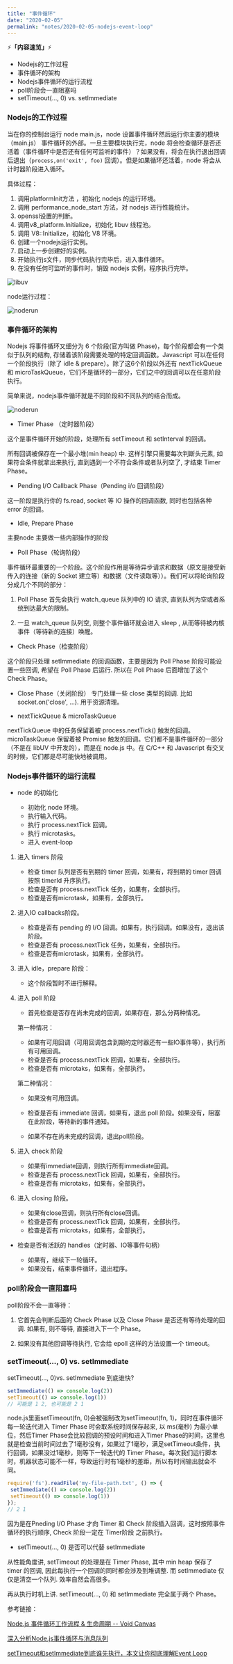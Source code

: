 ```yaml
---
title: "事件循环"
date: "2020-02-05"
permalink: "notes/2020-02-05-nodejs-event-loop"
---
```


⚡<strong>「内容速览」</strong>⚡

- Nodejs的工作过程
- 事件循环的架构
- Nodejs事件循环的运行流程
- poll阶段会一直阻塞吗
- setTimeout(…, 0) vs. setImmediate

### Nodejs的工作过程

当在你的控制台运行 node main.js，node 设置事件循环然后运行你主要的模块（main.js） 事件循环的外部。一旦主要模块执行完，node 将会检查循环是否还活着（事件循环中是否还有任何可监听的事件）？如果没有，将会在执行退出回调后退出（`process,on('exit', foo)` 回调）。但是如果循环还活着，node 将会从计时器阶段进入循环。

具体过程：
1. 调用platformInit方法 ，初始化 nodejs 的运行环境。
2. 调用 performance_node_start 方法，对 nodejs 进行性能统计。
3. openssl设置的判断。
4. 调用v8_platform.Initialize，初始化 libuv 线程池。
5. 调用 V8::Initialize，初始化 V8 环境。
6. 创建一个nodejs运行实例。
7. 启动上一步创建好的实例。
8. 开始执行js文件，同步代码执行完毕后，进入事件循环。
9. 在没有任何可监听的事件时，销毁 nodejs 实例，程序执行完毕。

![libuv](~@images/nodejs/libuv.png)

node运行过程：

![noderun](~@images/nodejs/noderun.png)


### 事件循环的架构
Nodejs 将事件循环又细分为 6 个阶段(官方叫做 Phase)，每个阶段都会有一个类似于队列的结构, 存储着该阶段需要处理的特定回调函数。Javascript 可以在任何一个阶段执行（除了 idle & prepare）。除了这6个阶段以外还有 nextTickQueue  和  microTaskQueue，它们不是循环的一部分，它们之中的回调可以在任意阶段执行。

简单来说，nodejs事件循环就是不同阶段和不同队列的结合而成。

![noderun](~@images/nodejs/event-loop.png)

- Timer Phase （定时器阶段）

这个是事件循环开始的阶段，处理所有 setTimeout 和 setInterval 的回调。

所有回调被保存在一个最小堆(min heap) 中. 这样引擎只需要每次判断头元素, 如果符合条件就拿出来执行, 直到遇到一个不符合条件或者队列空了, 才结束 Timer Phase。

- Pending I/O Callback Phase（Pending i/o 回调阶段）

这一阶段是执行你的 fs.read, socket 等 IO 操作的回调函数, 同时也包括各种 error 的回调。

- Idle, Prepare Phase

主要node 主要做一些内部操作的阶段

- Poll Phase（轮询阶段）

事件循环最重要的一个阶段。这个阶段作用是等待异步请求和数据（原文是接受新传入的连接（新的 Socket 建立等）和数据（文件读取等））。我们可以将轮询阶段分成几个不同的部分：

  1. Poll Phase 首先会执行 watch_queue 队列中的 IO 请求, 直到队列为空或者系统到达最大的限制。

  2. 一旦 watch_queue 队列空, 则整个事件循环就会进入 sleep , 从而等待被内核事件（等待新的连接）唤醒。

- Check Phase（检查阶段）

这个阶段只处理 setImmediate 的回调函数，主要是因为 Poll Phase 阶段可能设置一些回调, 希望在 Poll Phase 后运行. 所以在 Poll Phase 后面增加了这个 Check Phase。

- Close Phase（关闭阶段）
专门处理一些 close 类型的回调. 比如 socket.on('close', ...). 用于资源清理。

- nextTickQueue & microTaskQueue

nextTickQueue 中的任务保留着被 process.nextTick() 触发的回调。microTaskQueue 保留着被 Promise 触发的回调。它们都不是事件循环的一部分（不是在 libUV 中开发的），而是在 node.js 中。在 C/C++ 和 Javascript 有交叉的时候，它们都是尽可能快地被调用。

### Nodejs事件循环的运行流程

- node 的初始化

  - 初始化 node 环境。
  - 执行输入代码。
  - 执行 process.nextTick 回调。
  - 执行 microtasks。
  - 进入 event-loop

1. 进入 timers 阶段

    - 检查 timer 队列是否有到期的 timer 回调，如果有，将到期的 timer 回调按照 timerId 升序执行。
    - 检查是否有 process.nextTick 任务，如果有，全部执行。
    - 检查是否有microtask，如果有，全部执行。

2. 进入IO callbacks阶段。

    - 检查是否有 pending 的 I/O 回调。如果有，执行回调。如果没有，退出该阶段。
    - 检查是否有 process.nextTick 任务，如果有，全部执行。
    - 检查是否有microtask，如果有，全部执行。
  
3. 进入 idle，prepare 阶段：

    - 这个阶段暂时不进行解释。

4. 进入 poll 阶段

    - 首先检查是否存在尚未完成的回调，如果存在，那么分两种情况。
    
    第一种情况：

    - 如果有可用回调（可用回调包含到期的定时器还有一些IO事件等），执行所有可用回调。
    - 检查是否有 process.nextTick 回调，如果有，全部执行。
    - 检查是否有 microtaks，如果有，全部执行。

    第二种情况：

    - 如果没有可用回调。
    - 检查是否有 immediate 回调，如果有，退出 poll 阶段。如果没有，阻塞在此阶段，等待新的事件通知。

    - 如果不存在尚未完成的回调，退出poll阶段。

5. 进入 check 阶段

    - 如果有immediate回调，则执行所有immediate回调。
    - 检查是否有 process.nextTick 回调，如果有，全部执行。
    - 检查是否有 microtaks，如果有，全部执行。
  
6. 进入 closing 阶段。

    - 如果有close回调，则执行所有close回调。
    - 检查是否有 process.nextTick 回调，如果有，全部执行。
    - 检查是否有 microtaks，如果有，全部执行。

- 检查是否有活跃的 handles（定时器、IO等事件句柄）

    - 如果有，继续下一轮循环。
    - 如果没有，结束事件循环，退出程序。

### poll阶段会一直阻塞吗
poll阶段不会一直等待：

1. 它首先会判断后面的 Check Phase 以及 Close Phase 是否还有等待处理的回调. 如果有, 则不等待, 直接进入下一个 Phase。

2. 如果没有其他回调等待执行, 它会给 epoll 这样的方法设置一个 timeout。

### setTimeout(…, 0) vs. setImmediate
setTimeout(..., 0)vs. setImmediate 到底谁快?
```js
setImmediate(() => console.log(2))
setTimeout(() => console.log(1))
// 可能是 1 2, 也可能是 2 1
```

node.js里面setTimeout(fn, 0)会被强制改为setTimeout(fn, 1)，同时在事件循环每一轮迭代进入 Timer Phase 时会取系统时间保存起来, 以 ms(毫秒) 为最小单位，然后Timer Phase会比较回调的预设时间和进入Timer Phase的时间，这里也就是检查当前时间过去了1毫秒没有，如果过了1毫秒，满足setTimeout条件，执行回调，如果没过1毫秒，则等下一轮迭代的 Timer Phase。每次我们运行脚本时，机器状态可能不一样，导致运行时有1毫秒的差距，所以有时间输出就会不同。

```js
require('fs').readFile('my-file-path.txt', () => {
 setImmediate(() => console.log(2))
 setTimeout(() => console.log(1))
});
// 2 1
```
因为是在Pneding I/O Phase 才向 Timer 和 Check 阶段插入回调，这时按照事件循环的执行顺序, Check 阶段一定在 Timer阶段 之前执行。

- setTimeout(…, 0) 是否可以代替 setImmediate

从性能角度讲, setTimeout 的处理是在 Timer Phase, 其中 min heap 保存了 timer 的回调, 因此每执行一个回调的同时都会涉及到堆调整. 而 setImmediate 仅仅是清空一个队列. 效率自然会高很多。

再从执行时机上讲. setTimeout(..., 0) 和 setImmediate 完全属于两个 Phase。


参考链接：

[Node.js 事件循环工作流程 &amp; 生命周期 -- Void Canvas](https://www.imooc.com/article/27083?block_id=tuijian_wz)

[深入分析Node.js事件循环与消息队列](https://blog.csdn.net/i10630226/article/details/81369841)

[setTimeout和setImmediate到底谁先执行，本文让你彻底理解Event Loop](https://blog.csdn.net/dennis_jiang/article/details/105044361)
